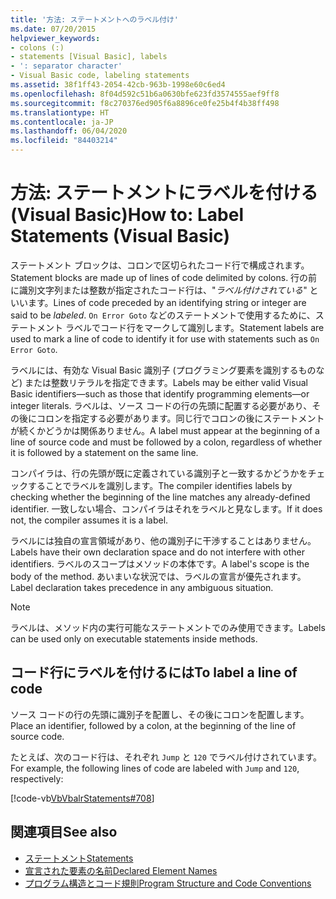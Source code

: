 ```yaml
---
title: '方法: ステートメントへのラベル付け'
ms.date: 07/20/2015
helpviewer_keywords:
- colons (:)
- statements [Visual Basic], labels
- ': separator character'
- Visual Basic code, labeling statements
ms.assetid: 38f1ff43-2054-42cb-963b-1998e60c6ed4
ms.openlocfilehash: 8f04d592c51b6a0630bfe623fd3574555aef9ff8
ms.sourcegitcommit: f8c270376ed905f6a8896ce0fe25b4f4b38ff498
ms.translationtype: HT
ms.contentlocale: ja-JP
ms.lasthandoff: 06/04/2020
ms.locfileid: "84403214"
---
```

# <a name="how-to-label-statements-visual-basic"></a><span data-ttu-id="ac965-102">方法: ステートメントにラベルを付ける (Visual Basic)</span><span class="sxs-lookup"><span data-stu-id="ac965-102">How to: Label Statements (Visual Basic)</span></span>

<span data-ttu-id="ac965-103">ステートメント ブロックは、コロンで区切られたコード行で構成されます。</span><span class="sxs-lookup"><span data-stu-id="ac965-103">Statement blocks are made up of lines of code delimited by colons.</span></span> <span data-ttu-id="ac965-104">行の前に識別文字列または整数が指定されたコード行は、"*ラベル付けされている*" といいます。</span><span class="sxs-lookup"><span data-stu-id="ac965-104">Lines of code preceded by an identifying string or integer are said to be *labeled*.</span></span> <span data-ttu-id="ac965-105">`On Error Goto` などのステートメントで使用するために、ステートメント ラベルでコード行をマークして識別します。</span><span class="sxs-lookup"><span data-stu-id="ac965-105">Statement labels are used to mark a line of code to identify it for use with statements such as `On Error Goto`.</span></span>

<span data-ttu-id="ac965-106">ラベルには、有効な Visual Basic 識別子 (プログラミング要素を識別するものなど) または整数リテラルを指定できます。</span><span class="sxs-lookup"><span data-stu-id="ac965-106">Labels may be either valid Visual Basic identifiers—such as those that identify programming elements—or integer literals.</span></span> <span data-ttu-id="ac965-107">ラベルは、ソース コードの行の先頭に配置する必要があり、その後にコロンを指定する必要があります。同じ行でコロンの後にステートメントが続くかどうかは関係ありません。</span><span class="sxs-lookup"><span data-stu-id="ac965-107">A label must appear at the beginning of a line of source code and must be followed by a colon, regardless of whether it is followed by a statement on the same line.</span></span>

<span data-ttu-id="ac965-108">コンパイラは、行の先頭が既に定義されている識別子と一致するかどうかをチェックすることでラベルを識別します。</span><span class="sxs-lookup"><span data-stu-id="ac965-108">The compiler identifies labels by checking whether the beginning of the line matches any already-defined identifier.</span></span> <span data-ttu-id="ac965-109">一致しない場合、コンパイラはそれをラベルと見なします。</span><span class="sxs-lookup"><span data-stu-id="ac965-109">If it does not, the compiler assumes it is a label.</span></span>

<span data-ttu-id="ac965-110">ラベルには独自の宣言領域があり、他の識別子に干渉することはありません。</span><span class="sxs-lookup"><span data-stu-id="ac965-110">Labels have their own declaration space and do not interfere with other identifiers.</span></span> <span data-ttu-id="ac965-111">ラベルのスコープはメソッドの本体です。</span><span class="sxs-lookup"><span data-stu-id="ac965-111">A label's scope is the body of the method.</span></span> <span data-ttu-id="ac965-112">あいまいな状況では、ラベルの宣言が優先されます。</span><span class="sxs-lookup"><span data-stu-id="ac965-112">Label declaration takes precedence in any ambiguous situation.</span></span>

> [!NOTE]
> <span data-ttu-id="ac965-113">ラベルは、メソッド内の実行可能なステートメントでのみ使用できます。</span><span class="sxs-lookup"><span data-stu-id="ac965-113">Labels can be used only on executable statements inside methods.</span></span>

## <a name="to-label-a-line-of-code"></a><span data-ttu-id="ac965-114">コード行にラベルを付けるには</span><span class="sxs-lookup"><span data-stu-id="ac965-114">To label a line of code</span></span>

<span data-ttu-id="ac965-115">ソース コードの行の先頭に識別子を配置し、その後にコロンを配置します。</span><span class="sxs-lookup"><span data-stu-id="ac965-115">Place an identifier, followed by a colon, at the beginning of the line of source code.</span></span>

<span data-ttu-id="ac965-116">たとえば、次のコード行は、それぞれ `Jump` と `120` でラベル付けされています。</span><span class="sxs-lookup"><span data-stu-id="ac965-116">For example, the following lines of code are labeled with `Jump` and `120`, respectively:</span></span>

[!code-vb[VbVbalrStatements#708](~/samples/snippets/visualbasic/VS_Snippets_VBCSharp/VbVbalrStatements/VB/Class1.vb#708)]

## <a name="see-also"></a><span data-ttu-id="ac965-117">関連項目</span><span class="sxs-lookup"><span data-stu-id="ac965-117">See also</span></span>

- [<span data-ttu-id="ac965-118">ステートメント</span><span class="sxs-lookup"><span data-stu-id="ac965-118">Statements</span></span>](../language-features/statements.md)
- [<span data-ttu-id="ac965-119">宣言された要素の名前</span><span class="sxs-lookup"><span data-stu-id="ac965-119">Declared Element Names</span></span>](../language-features/declared-elements/declared-element-names.md)
- [<span data-ttu-id="ac965-120">プログラム構造とコード規則</span><span class="sxs-lookup"><span data-stu-id="ac965-120">Program Structure and Code Conventions</span></span>](program-structure-and-code-conventions.md)
